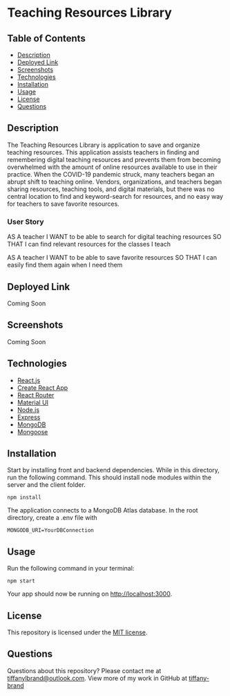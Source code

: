 # Teaching Resources Library

## Table of Contents

* [Description](#description)
* [Deployed Link](#deployed-link)
* [Screenshots](#screenshots)
* [Technologies](#technologies)
* [Installation](#installation)
* [Usage](#usage)
* [License](#license)
* [Questions](#questions)

## Description

The Teaching Resources Library is application to save and organize teaching resources. This application assists teachers in finding and remembering digital teaching resources and prevents them from becoming overwhelmed with the amount of online resources available to use in their practice. When the COVID-19 pandemic struck, many teachers began an abrupt shift to teaching online. Vendors, organizations, and teachers began sharing resources, teaching tools, and digital materials, but there was no central location to find and keyword-search for resources, and no easy way for teachers to save favorite resources. 

### User Story

AS A teacher
I WANT to be able to search for digital teaching resources
SO THAT I can find relevant resources for the classes I teach

AS A teacher
I WANT to be able to save favorite resources
SO THAT I can easily find them again when I need them

## Deployed Link

Coming Soon

## Screenshots

Coming Soon

## Technologies

* [React.js](https://reactjs.org/)
* [Create React App](https://github.com/facebook/create-react-app)
* [React Router](https://reactrouter.com/)
* [Material UI](https://material-ui.com/)
* [Node.js](https://nodejs.org/)
* [Express](https://expressjs.com/)
* [MongoDB](https://www.mongodb.com/)
* [Mongoose](https://mongoosejs.com/)

## Installation

Start by installing front and backend dependencies. While in this directory, run the following command. This should install node modules within the server and the client folder.

```
npm install
```

The application connects to a MongoDB Atlas database. In the root directory, create a .env file with

```
MONGODB_URI=YourDBConnection
```

## Usage

Run the following command in your terminal:

```
npm start
```

Your app should now be running on <http://localhost:3000>. 

## License

This repository is licensed under the [MIT license](./LICENSE).

## Questions

Questions about this repository? Please contact me at [tiffanylbrand@outlook.com](mailto:tiffanylbrand@outlook.com). View more of my work in GitHub at [tiffany-brand](https://github.com/tiffany-brand) 


